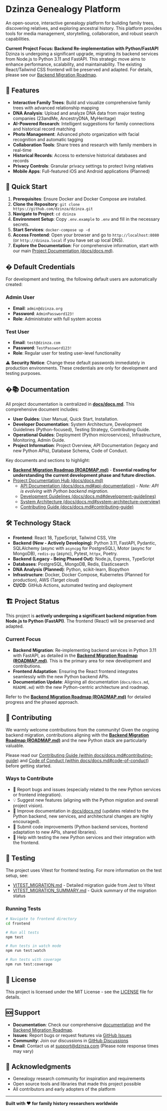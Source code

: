 # Dzinza Genealogy Platform

An open-source, interactive genealogy platform for building family trees, discovering relatives, and exploring ancestral history. This platform provides tools for media management, storytelling, collaboration, and robust search capabilities.

**Current Project Focus: Backend Re-implementation with Python/FastAPI** Dzinza is undergoing a significant upgrade, migrating its backend services from Node.js to Python 3.11 and FastAPI. This strategic move aims to enhance performance, scalability, and maintainability. The existing React/Tailwind CSS frontend will be preserved and adapted. For details, please see our [Backend Migration Roadmap](ROADMAP.md).

## 🌟 Features

- **Interactive Family Trees**: Build and visualize comprehensive family trees with advanced relationship mapping
- **DNA Analysis**: Upload and analyze DNA data from major testing companies (23andMe, AncestryDNA, MyHeritage)
- **AI-Powered Research**: Intelligent suggestions for family connections and historical record matching
- **Photo Management**: Advanced photo organization with facial recognition and automatic tagging
- **Collaboration Tools**: Share trees and research with family members in real-time
- **Historical Records**: Access to extensive historical databases and records
- **Privacy Controls**: Granular privacy settings to protect living relatives
- **Mobile Apps**: Full-featured iOS and Android applications (Planned)

## 🚀 Quick Start

1.  **Prerequisites**: Ensure Docker and Docker Compose are installed.
2.  **Clone the Repository**: `git clone https://github.com/dzinza/dzinza.git`
3.  **Navigate to Project**: `cd dzinza`
4.  **Environment Setup**: Copy `.env.example` to `.env` and fill in the necessary secrets.
5.  **Start Services**: `docker-compose up -d`
6.  **Access Frontend**: Open your browser and go to `http://localhost:8080` (or `http://dzinza.local` if you have set up local DNS).
7.  **Explore the Documentation**: For comprehensive information, start with our main [Project Documentation (docs/docs.md)](docs/docs.md).

## � Default Credentials

For development and testing, the following default users are automatically created:

### Admin User

- **Email**: `admin@dzinza.org`
- **Password**: `AdminPassword123!`
- **Role**: Administrator with full system access

### Test User

- **Email**: `test@dzinza.com`
- **Password**: `TestPassword123!`
- **Role**: Regular user for testing user-level functionality

⚠️ **Security Notice**: Change these default passwords immediately in production environments. These credentials are only for development and testing purposes.

## �📚 Documentation

All project documentation is centralized in [**docs/docs.md**](docs/docs.md). This comprehensive document includes:

- **User Guides**: User Manual, Quick Start, Installation.
- **Developer Documentation**: System Architecture, Development Guidelines (Python-focused), Testing Strategy, Contributing Guide.
- **Operational Guides**: Deployment (Python microservices), Infrastructure, Monitoring, Admin Guide.
- **Project Information**: Project Overview, API Documentation (legacy and new Python APIs), Database Schema, Code of Conduct.

Key documents and sections to highlight:

- [**Backend Migration Roadmap (ROADMAP.md)**](ROADMAP.md) - **Essential reading for understanding the current development phase and future direction.**
- [Project Documentation Hub (docs/docs.md)](docs/docs.md)
  - [API Documentation (docs/docs.md#api-documentation)](docs/docs.md#api-documentation) - _Note: API is evolving with Python backend migration._
  - [Development Guidelines (docs/docs.md#development-guidelines)](docs/docs.md#development-guidelines)
  - [System Architecture (docs/docs.md#system-architecture-overview)](docs/docs.md#system-architecture-overview)
  - [Contributing Guide (docs/docs.md#contributing-guide)](docs/docs.md#contributing-guide)

## 🛠️ Technology Stack

- **Frontend**: React 18, TypeScript, Tailwind CSS, Vite
- **Backend (New - Actively Developing)**: Python 3.11, FastAPI, Pydantic, SQLAlchemy (async with `asyncpg` for PostgreSQL), Motor (async for MongoDB), `redis-py` (async), Pytest, `httpx`, Poetry.
- **Backend (Legacy - Being Phased Out)**: Node.js, Express, TypeScript
- **Databases**: PostgreSQL, MongoDB, Redis, Elasticsearch
- **DNA Analysis (Planned)**: Python, scikit-learn, Biopython
- **Infrastructure**: Docker, Docker Compose, Kubernetes (Planned for production), AWS (Target cloud)
- **CI/CD**: GitHub Actions, automated testing and deployment

## 🏗️ Project Status

This project is **actively undergoing a significant backend migration from Node.js to Python (FastAPI)**. The frontend (React) will be preserved and adapted.

### Current Focus

- **Backend Migration**: Re-implementing backend services in Python 3.11 with FastAPI, as detailed in the [**Backend Migration Roadmap (ROADMAP.md)**](ROADMAP.md). This is the primary area for new development and contributions.
- **Frontend Adaptation**: Ensuring the React frontend integrates seamlessly with the new Python backend APIs.
- **Documentation Update**: Aligning all documentation (`docs/docs.md`, `README.md`) with the new Python-centric architecture and roadmap.

Refer to the [**Backend Migration Roadmap (ROADMAP.md)**](ROADMAP.md) for detailed progress and the phased approach.

## 🤝 Contributing

We warmly welcome contributions from the community! Given the ongoing backend migration, contributions aligning with the [**Backend Migration Roadmap (ROADMAP.md)**](ROADMAP.md) and the new Python stack are particularly valuable.

Please read our [Contributing Guide (within docs/docs.md#contributing-guide)](docs/docs.md#contributing-guide) and [Code of Conduct (within docs/docs.md#code-of-conduct)](docs/docs.md#code-of-conduct) before getting started.

### Ways to Contribute

- 🐛 Report bugs and issues (especially related to the new Python services or frontend integration).
- 💡 Suggest new features (aligning with the Python migration and overall project vision).
- 📝 Improve documentation in [docs/docs.md](docs/docs.md) (updates related to the Python backend, new services, and architectural changes are highly encouraged).
- 🔧 Submit code improvements (Python backend services, frontend adaptation to new APIs, shared libraries).
- 🧪 Help with testing the new Python services and their integration with the frontend.

## 🧪 Testing

The project uses Vitest for frontend testing. For more information on the test setup, see:

- [VITEST_MIGRATION.md](frontend/VITEST_MIGRATION.md) - Detailed migration guide from Jest to Vitest
- [VITEST_MIGRATION_SUMMARY.md](frontend/VITEST_MIGRATION_SUMMARY.md) - Quick summary of the migration status

### Running Tests

```bash
# Navigate to frontend directory
cd frontend

# Run all tests
npm test

# Run tests in watch mode
npm run test:watch

# Run tests with coverage
npm run test:coverage
```

## 📄 License

This project is licensed under the MIT License - see the [LICENSE](LICENSE) file for details.

## 🆘 Support

- **Documentation**: Check our comprehensive [documentation](docs/) and the [Backend Migration Roadmap](ROADMAP.md).
- **Issues**: Report bugs or request features via [GitHub Issues](https://github.com/dzinza/dzinza/issues)
- **Community**: Join our discussions in [GitHub Discussions](https://github.com/dzinza/dzinza/discussions)
- **Email**: Contact us at support@dzinza.com (Please note response times may vary)

## 🙏 Acknowledgments

- Genealogy research community for inspiration and requirements
- Open source tools and libraries that made this project possible
- All contributors and early adopters of the platform

---

**Built with ❤️ for family history researchers worldwide**

